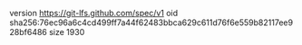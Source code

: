 version https://git-lfs.github.com/spec/v1
oid sha256:76ec96a6c4cd499ff7a44f62483bbca629c611d76f6e559b82117ee928bf6486
size 1930
